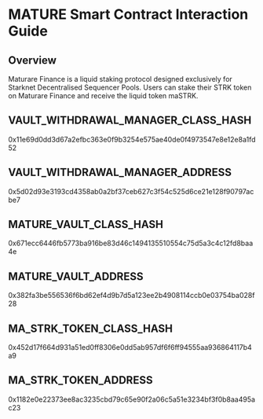 # MATURE Smart Contract Interaction Guide

## Overview

Maturare Finance is a liquid staking protocol designed exclusively for Starknet Decentralised Sequencer Pools. Users can stake their STRK token on Maturare Finance and receive the liquid token maSTRK.

## VAULT_WITHDRAWAL_MANAGER_CLASS_HASH
0x11e69d0dd3d67a2efbc363e0f9b3254e575ae40de0f4973547e8e12e8a1fd52

## VAULT_WITHDRAWAL_MANAGER_ADDRESS
0x5d02d93e3193cd4358ab0a2bf37ceb627c3f54c525d6ce21e128f90797acbe7

## MATURE_VAULT_CLASS_HASH
0x671ecc6446fb5773ba916be83d46c1494135510554c75d5a3c4c12fd8baa4e

## MATURE_VAULT_ADDRESS
0x382fa3be556536f6bd62ef4d9b7d5a123ee2b4908114ccb0e03754ba028f28

## MA_STRK_TOKEN_CLASS_HASH
0x452d17f664d931a51ed0ff8306e0dd5ab957df6f6ff94555aa936864117b4a9

## MA_STRK_TOKEN_ADDRESS
0x1182e0e22373ee8ac3235cbd79c65e90f2a06c5a51e3234bf3f0b8aa495ac23